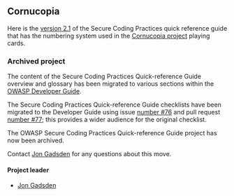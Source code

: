 ## Cornucopia

Here is the [version 2.1][en21pdf] of the Secure Coding Practices quick reference guide
that has the numbering system used in the [Cornucopia project][cornucopia] playing cards.

### Archived project

The content of the Secure Coding Practices Quick-reference Guide overview and glossary has been migrated
to various sections within the [OWASP Developer Guide][guide].

The Secure Coding Practices Quick-reference Guide checklists have been migrated to the Developer Guide
using issue [number #76](https://github.com/OWASP/www-project-developer-guide/issues/76)
and pull request [number #77](https://github.com/OWASP/www-project-developer-guide/pull/77);
this provides a wider audience for the original checklist.

The OWASP Secure Coding Practices Quick-reference Guide project has now been archived.

Contact [Jon Gadsden][jon] for any questions about this move.

#### Project leader

* [Jon Gadsden][jon]

[cornucopia]: https://owasp.org/www-project-cornucopia/
[en21pdf]: assets/pdfs/OWASP_SCP_Quick_Reference_Guide_v21.pdf
[jon]: mailto:jon.gadsden@owasp.org
[guide]: https://owasp.org/www-project-developer-guide/
[original]: https://wiki.owasp.org/index.php/OWASP_Secure_Coding_Practices_-_Quick_Reference_Guide
[www-project]: https://owasp.org/www-project-secure-coding-practices-quick-reference-guide/
